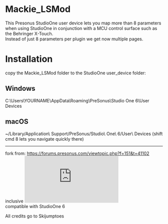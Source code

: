 # Mackie_LSMod
This Presonus StudioOne user device lets you map more than 8 parameters when using StudioOne in conjunction with a MCU control surface such as the Behringer X-Touch.  
Instead of just 8 parameters per plugin we get now multiple pages.  

# Installation  
copy the Mackie_LSMod folder to the StudioOne user_device folder:  

## Windows  
C:\Users\YOURNAME\AppData\Roaming\PreSonus\Studio One 6\User Devices  

## macOS  
~/Library/Application\ Support/PreSonus/Studio\ One\ 6/User\ Devices
(shift cmd 8 lets you navigate quickly there)  

-----------------  

fork from: https://forums.presonus.com/viewtopic.php?f=151&t=41102  
inclusive ![sends patch](https://forums.presonus.com/viewtopic.php?p=260451#p260451)   
compatible with StudioOne 6  

All credits go to Skijumptoes
